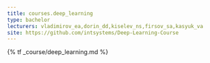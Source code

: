 ```yaml
---
title: courses.deep_learning
type: bachelor
lecturers: vladimirov_ea,dorin_dd,kiselev_ns,firsov_sa,kasyuk_va
site: https://github.com/intsystems/Deep-Learning-Course
---
```


{% tf _course/deep_learning.md %}

